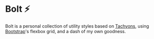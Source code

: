 # Bolt ⚡️

Bolt is a personal collection of utility styles based on [Tachyons](http://tachyons.io/), using [Bootstrap](http://getbootstrap.com/)'s flexbox grid, and a dash of my own goodness.
